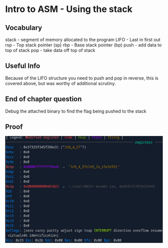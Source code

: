 # Intro to ASM - Using the stack

## Vocabulary
stack - segment of memory allocated to the program
LIFO - Last in first out
rsp - Top stack pointer (sp)
rbp - Base stack pointer (bp)
push - add data to top of stack
pop - take data off top of stack

## Useful Info
Because of the LIFO structure you need to push and pop in reverse,
this is covered above, but was worthy of additional scrutiny.

## End of chapter question 
Debug the attached binary to find the flag being pushed to the stack

## Proof

![Screenshot of Challenge Steps](https://github.com/jmcshannon/jmcshannon/blob/main/htb_writeups/images/stack_challenge.PNG)
